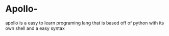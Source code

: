 # Apollo-
apollo is a easy to learn programing lang that is based off of python with its own shell and a easy syntax
